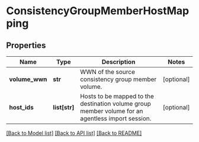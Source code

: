 # ConsistencyGroupMemberHostMapping

## Properties
Name | Type | Description | Notes
------------ | ------------- | ------------- | -------------
**volume_wwn** | **str** | WWN of the source consistency group member volume. | [optional] 
**host_ids** | **list[str]** | Hosts to be mapped to the destination volume group member volume for an agentless import session. | [optional] 

[[Back to Model list]](../README.md#documentation-for-models) [[Back to API list]](../README.md#documentation-for-api-endpoints) [[Back to README]](../README.md)


